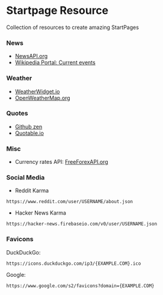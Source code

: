 # Startpage Resource
Collection of resources to create amazing StartPages

### News
- [NewsAPI.org](https://newsapi.org)
- [Wikipedia Portal: Current events](https://en.wikipedia.org/wiki/Portal:Current_events)

### Weather
- [WeatherWidget.io](https://weatherwidget.io)
- [OpenWeatherMap.org](https://openweathermap.org)

### Quotes
- [Github zen](https://api.github.com/zen)
- [Quotable.io](https://api.quotable.io/random)

### Misc
- Currency rates API: [FreeForexAPI.org](https://www.freeforexapi.com/)

### Social Media
- Reddit Karma
```
https://www.reddit.com/user/USERNAME/about.json
```
- Hacker News Karma
```
https://hacker-news.firebaseio.com/v0/user/USERNAME.json
```

### Favicons
DuckDuckGo:
```
https://icons.duckduckgo.com/ip3/{EXAMPLE.COM}.ico
```

Google:
```
https://www.google.com/s2/favicons?domain={EXAMPLE.COM}
```
